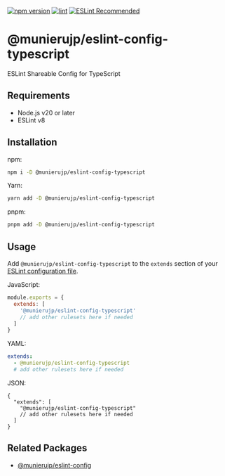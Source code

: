 [![npm version](https://badge.fury.io/js/%40munierujp%2Feslint-config-typescript.svg)](https://badge.fury.io/js/%40munierujp%2Feslint-config-typescript)
[![lint](https://github.com/munierujp/eslint-config-typescript/actions/workflows/lint.yml/badge.svg)](https://github.com/munierujp/eslint-config-typescript/actions/workflows/lint.yml)
[![ESLint Recommended](https://img.shields.io/badge/eslint-recommended-%234B32C3)](https://github.com/eslint-recommended)

# @munierujp/eslint-config-typescript

ESLint Shareable Config for TypeScript

## Requirements

- Node.js v20 or later
- ESLint v8

## Installation

npm:

```sh
npm i -D @munierujp/eslint-config-typescript
```

Yarn:

```sh
yarn add -D @munierujp/eslint-config-typescript
```

pnpm:

```sh
pnpm add -D @munierujp/eslint-config-typescript
```

## Usage

Add `@munierujp/eslint-config-typescript` to the `extends` section of your [ESLint configuration file](https://eslint.org/docs/latest/use/configure/configuration-files-deprecated).

JavaScript:

```javascript
module.exports = {
  extends: [
    '@munierujp/eslint-config-typescript'
    // add other rulesets here if needed
  ]
}
```

YAML:

```yaml
extends:
  - @munierujp/eslint-config-typescript
  # add other rulesets here if needed
```

JSON:

```jsonc
{
  "extends": [
    "@munierujp/eslint-config-typescript"
    // add other rulesets here if needed
  ]
}
```

## Related Packages

- [@munierujp/eslint-config](https://www.npmjs.com/package/@munierujp/eslint-config)
